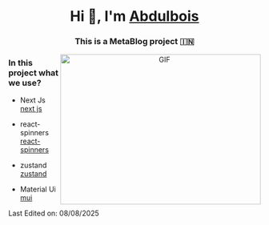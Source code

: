 <h1 align="center">Hi 👋, I'm <a href="https://100rabhcsmc.github.io/Me.io/" target="blank">
Abdulbois</a></h1>
<h3 align="center">This is a MetaBlog project &#127470;&#127475</h3>

<a target="_blank" align="center">
  <img align="right" top="500" height="300" width="400" alt="GIF" src="https://media.giphy.com/media/SWoSkN6DxTszqIKEqv/giphy.gif">
</a>
<h3>In this project what we use?</h3>

- Next Js <a href="https://nextjs.org/" target="blank">next js</a>

- react-spinners <a href='https://www.npmjs.com/package/react-spinners'>react-spinners</a>

- zustand <a href='https://zustand-demo.pmnd.rs/'>zustand</a>

-  Material Ui <a href="https://mui.com/" target="blank">mui</a>

Last Edited on: 08/08/2025
